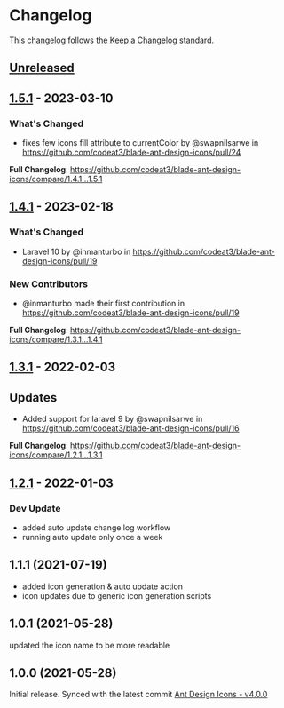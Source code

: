 # Changelog

This changelog follows [the Keep a Changelog standard](https://keepachangelog.com).

## [Unreleased](https://github.com/codeat3/blade-ant-design-icons/compare/1.5.1...HEAD)

## [1.5.1](https://github.com/codeat3/blade-ant-design-icons/compare/1.4.1...1.5.1) - 2023-03-10

### What's Changed

- fixes few icons fill attribute to currentColor by @swapnilsarwe in https://github.com/codeat3/blade-ant-design-icons/pull/24

**Full Changelog**: https://github.com/codeat3/blade-ant-design-icons/compare/1.4.1...1.5.1

## [1.4.1](https://github.com/codeat3/blade-ant-design-icons/compare/1.3.1...1.4.1) - 2023-02-18

### What's Changed

- Laravel 10 by @inmanturbo in https://github.com/codeat3/blade-ant-design-icons/pull/19

### New Contributors

- @inmanturbo made their first contribution in https://github.com/codeat3/blade-ant-design-icons/pull/19

**Full Changelog**: https://github.com/codeat3/blade-ant-design-icons/compare/1.3.1...1.4.1

## [1.3.1](https://github.com/codeat3/blade-ant-design-icons/compare/1.2.1...1.3.1) - 2022-02-03

## Updates

- Added support for laravel 9 by @swapnilsarwe in https://github.com/codeat3/blade-ant-design-icons/pull/16

**Full Changelog**: https://github.com/codeat3/blade-ant-design-icons/compare/1.2.1...1.3.1

## [1.2.1](https://github.com/codeat3/blade-ant-design-icons/compare/1.1.1...1.2.1) - 2022-01-03

### Dev Update

- added auto update change log workflow
- running auto update only once a week

## 1.1.1 (2021-07-19)

- added icon generation & auto update action
- icon updates due to generic icon generation scripts

## 1.0.1 (2021-05-28)

updated the icon name to be more readable

## 1.0.0 (2021-05-28)

Initial release.
Synced with the latest commit [Ant Design Icons - v4.0.0](https://github.com/ant-design/ant-design-icons/releases/tag/%40ant-design%2Ficons-svg%404.0.0)
